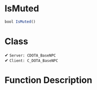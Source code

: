 # IsMuted
```js	
bool IsMuted()
```
# Class
✔ `Server: CDOTA_BaseNPC`  
✔ `Client: C_DOTA_BaseNPC`  

# Function Description

